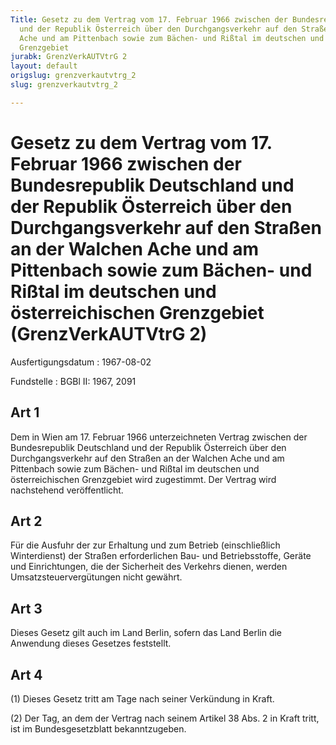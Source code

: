 ```yaml
---
Title: Gesetz zu dem Vertrag vom 17. Februar 1966 zwischen der Bundesrepublik Deutschland
  und der Republik Österreich über den Durchgangsverkehr auf den Straßen an der Walchen
  Ache und am Pittenbach sowie zum Bächen- und Rißtal im deutschen und österreichischen
  Grenzgebiet
jurabk: GrenzVerkAUTVtrG 2
layout: default
origslug: grenzverkautvtrg_2
slug: grenzverkautvtrg_2

---
```


# Gesetz zu dem Vertrag vom 17. Februar 1966 zwischen der Bundesrepublik Deutschland und der Republik Österreich über den Durchgangsverkehr auf den Straßen an der Walchen Ache und am Pittenbach sowie zum Bächen- und Rißtal im deutschen und österreichischen Grenzgebiet (GrenzVerkAUTVtrG 2)

Ausfertigungsdatum
:   1967-08-02

Fundstelle
:   BGBl II: 1967, 2091



## Art 1

Dem in Wien am 17. Februar 1966 unterzeichneten Vertrag zwischen der
Bundesrepublik Deutschland und der Republik Österreich über den
Durchgangsverkehr auf den Straßen an der Walchen Ache und am
Pittenbach sowie zum Bächen- und Rißtal im deutschen und
österreichischen Grenzgebiet wird zugestimmt. Der Vertrag wird
nachstehend veröffentlicht.


## Art 2

Für die Ausfuhr der zur Erhaltung und zum Betrieb (einschließlich
Winterdienst) der Straßen erforderlichen Bau- und Betriebsstoffe,
Geräte und Einrichtungen, die der Sicherheit des Verkehrs dienen,
werden Umsatzsteuervergütungen nicht gewährt.


## Art 3

Dieses Gesetz gilt auch im Land Berlin, sofern das Land Berlin die
Anwendung dieses Gesetzes feststellt.


## Art 4

(1) Dieses Gesetz tritt am Tage nach seiner Verkündung in Kraft.

(2) Der Tag, an dem der Vertrag nach seinem Artikel 38 Abs. 2 in Kraft
tritt, ist im Bundesgesetzblatt bekanntzugeben.

